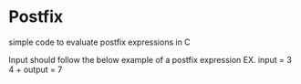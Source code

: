# Postfix
simple code to evaluate postfix expressions in C

Input should follow the below example of a postfix expression
EX. input = 3 4 +
    output = 7

